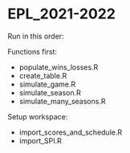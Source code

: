 # EPL_2021-2022

Run in this order: 

Functions first:  
* populate_wins_losses.R
* create_table.R
* simulate_game.R
* simulate_season.R
* simulate_many_seasons.R

Setup workspace:  
* import_scores_and_schedule.R
* import_SPI.R
